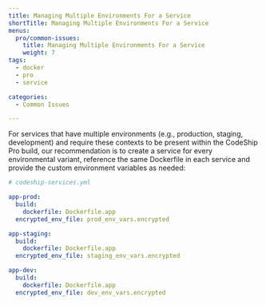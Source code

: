 ```yaml
---
title: Managing Multiple Environments For a Service
shortTitle: Managing Multiple Environments For a Service
menus:
  pro/common-issues:
    title: Managing Multiple Environments For a Service
    weight: 7
tags:
  - docker
  - pro
  - service

categories:
  - Common Issues

---
```


For services that have multiple environments (e.g., production, staging, development) and require these contexts to be present within the CodeShip Pro build, our recommendation is to create a service for every environmental variant, reference the same Dockerfile in each service and provide the custom environment variables as needed:

```yaml
# codeship-services.yml

app-prod:
  build:
    dockerfile: Dockerfile.app
  encrypted_env_file: prod_env_vars.encrypted

app-staging:
  build:
    dockerfile: Dockerfile.app
  encrypted_env_file: staging_env_vars.encrypted

app-dev:
  build:
    dockerfile: Dockerfile.app
  encrypted_env_file: dev_env_vars.encrypted
```

<br />
